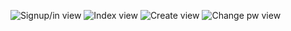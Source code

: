 ![Signup/in view](https://i.imgur.com/6KsaXUB.png)
![Index view](https://i.imgur.com/Nt4GFAm.png)
![Create view](https://i.imgur.com/X0iz1Sd.png)
![Change pw view](https://i.imgur.com/zVe4pdC.png)
